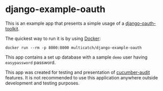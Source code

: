 # django-example-oauth

This is an example app that presents a simple usage of a
[django-oauth-toolkit](https://django-oauth-toolkit.readthedocs.io/en/latest/).

The quickest way to run it is by using [Docker](https://www.docker.com/):

```shell
docker run --rm -p 8000:8000 multicatch/django-example-oauth
```

This app contains a set up database with a sample `demo` user having `easypassword` password.

This app was created for testing and presentation of [cucumber-audit](https://github.com/multicatch/cucumber-audit) features. 
It is not recommended to use this application anywhere outside development and testing purposes.